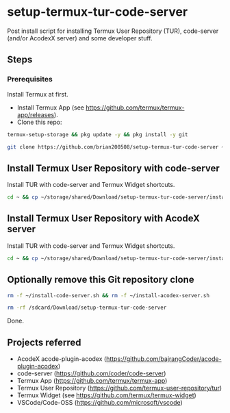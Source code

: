 # setup-termux-tur-code-server
Post install script for installing Termux User Repository (TUR), code-server (and/or AcodexX server) and some developer stuff.

## Steps
### Prerequisites
Install Termux at first.
- Install Termux App (see https://github.com/termux/termux-app/releases).
- Clone this repo:

```bash
termux-setup-storage && pkg update -y && pkg install -y git
```

```bash
git clone https://github.com/brian200508/setup-termux-tur-code-server ~/storage/shared/Download/setup-termux-tur-code-server
```

## Install Termux User Repository with code-server
Install TUR with code-server and Termux Widget shortcuts.

```bash
cd ~ && cp ~/storage/shared/Download/setup-termux-tur-code-server/install-code-server.sh . &&  chmod +x ~/install-code-server.sh && ./install-code-server.sh
```
## Install Termux User Repository with AcodeX server
Install TUR with code-server and Termux Widget shortcuts.

```bash
cd ~ && cp ~/storage/shared/Download/setup-termux-tur-code-server/install-acodex-server.sh . &&  chmod +x ~/install-acodex-server.sh && ./install-acodex-server.sh
```



## Optionally remove this Git repository clone

```bash
rm -f ~/install-code-server.sh && rm -f ~/install-acodex-server.sh
```

```bash
rm -rf /sdcard/Download/setup-termux-tur-code-server
```

Done.

## Projects referred
 - AcodeX acode-plugin-acodex (https://github.com/bajrangCoder/acode-plugin-acodex)
 - code-server (https://github.com/coder/code-server)
 - Termux App (https://github.com/termux/termux-app)
 - Termux User Repository (https://github.com/termux-user-repository/tur)
 - Termux Widget (see https://github.com/termux/termux-widget)
 - VSCode/Code-OSS (https://github.com/microsoft/vscode)
